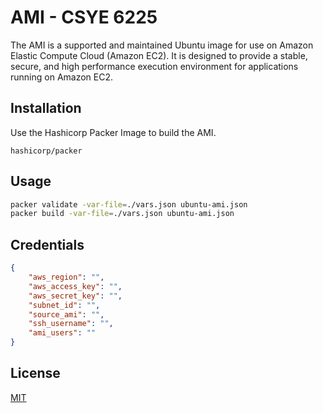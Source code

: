 # AMI - CSYE 6225

The AMI is a supported and maintained Ubuntu image for use on Amazon Elastic Compute Cloud (Amazon EC2). It is designed to provide a stable, secure, and high performance execution environment for applications running on Amazon EC2.

## Installation

Use the Hashicorp Packer Image  to build the AMI.

```
hashicorp/packer
```

## Usage

```bash
packer validate -var-file=./vars.json ubuntu-ami.json
packer build -var-file=./vars.json ubuntu-ami.json
```

## Credentials
```json
{
    "aws_region": "",
    "aws_access_key": "",
    "aws_secret_key": "",
    "subnet_id": "",
    "source_ami": "",
    "ssh_username": "",
    "ami_users": ""
}
```

## License
[MIT](https://choosealicense.com/licenses/mit/)
